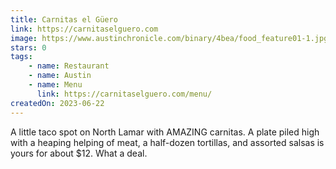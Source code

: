 ```yaml
---
title: Carnitas el Güero
link: https://carnitaselguero.com
image: https://www.austinchronicle.com/binary/4bea/food_feature01-1.jpg
stars: 0
tags:
    - name: Restaurant
    - name: Austin
    - name: Menu
      link: https://carnitaselguero.com/menu/
createdOn: 2023-06-22
---
```


A little taco spot on North Lamar with AMAZING carnitas. A plate piled high with a heaping helping
of meat, a half-dozen tortillas, and assorted salsas is yours for about $12. What a deal.
